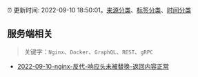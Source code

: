 :alarm_clock: 更新时间: 2022-09-10 18:50:01。[来源分类](../README.md)、[标签分类](../TAGS.md)、[时间分类](../TIMELINE.md)

## 服务端相关


> 关键字：`Nginx`、`Docker`、`GraphQL`、`REST`、`gRPC`



- [2022-09-10-nginx-反代-响应头未被替换-返回内容正常](https://www.v2ex.com/t/879176) 